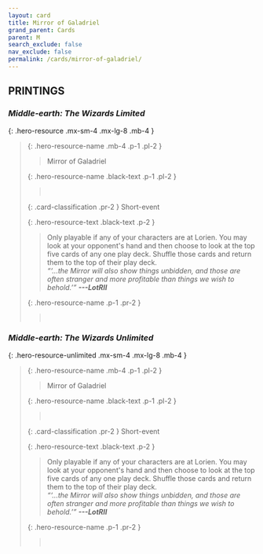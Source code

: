 ```yaml
---
layout: card
title: Mirror of Galadriel
grand_parent: Cards
parent: M
search_exclude: false
nav_exclude: false
permalink: /cards/mirror-of-galadriel/
---
```


## PRINTINGS


### _Middle-earth: The Wizards Limited_

{: .hero-resource .mx-sm-4 .mx-lg-8 .mb-4 }
> {: .hero-resource-name .mb-4 .p-1 .pl-2 }
> > <div class="card-mp"></div>
> > <div class="card-name">Mirror of Galadriel</div>
>
> {: .hero-resource-name .black-text .p-1 .pl-2 }
> > &nbsp;
>
> {: .card-classification .pr-2 }
> Short-event
>
> {: .hero-resource-text .black-text .p-2 }
> > Only playable if any of your characters are at Lorien. You may look at your opponent's hand and then choose to look at the top five cards of any one play deck. Shuffle those cards and return them to the top of their play deck. <br>_“‘...the Mirror will also show things unbidden, and those are often stranger and more profitable than things we wish to behold.’”_ ***---&NoBreak;LotRII*** 
> 
> {: .hero-resource-name .p-1 .pr-2 }
> > <div class="card-shield"></div>
> > <div class="card-corruption">&nbsp;</div>

### _Middle-earth: The Wizards Unlimited_

{: .hero-resource-unlimited .mx-sm-4 .mx-lg-8 .mb-4 }
> {: .hero-resource-name .mb-4 .p-1 .pl-2 }
> > <div class="card-mp"></div>
> > <div class="card-name">Mirror of Galadriel</div>
>
> {: .hero-resource-name .black-text .p-1 .pl-2 }
> > &nbsp;
>
> {: .card-classification .pr-2 }
> Short-event
>
> {: .hero-resource-text .black-text .p-2 }
> > Only playable if any of your characters are at Lorien. You may look at your opponent's hand and then choose to look at the top five cards of any one play deck. Shuffle those cards and return them to the top of their play deck. <br>_“‘...the Mirror will also show things unbidden, and those are often stranger and more profitable than things we wish to behold.’”_ ***---&NoBreak;LotRII*** 
> 
> {: .hero-resource-name .p-1 .pr-2 }
> > <div class="card-shield"></div>
> > <div class="card-corruption">&nbsp;</div>
